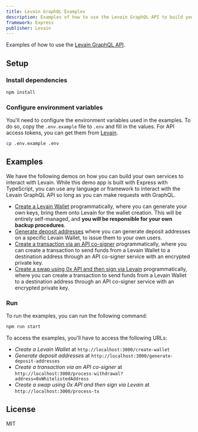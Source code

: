 ```yaml
---
title: Levain GraphQL Examples
description: Examples of how to use the Levain GraphQL API to build your own services.
framework: Express
publisher: Levain
---
```


Examples of how to use the [Levain GraphQL API](https://developer.levain.tech/).

## Setup

### Install dependencies

```bash
npm install
```

### Configure environment variables

You'll need to configure the environment variables used in the examples. To do so, copy the `.env.example` file to `.env` and fill in the values. For API access tokens, you can get them from [Levain](https://app.levain.tech/).

```bash
cp .env.example .env
```

## Examples

We have the following demos on how you can build your own services to interact with Levain. While this demo app is built with Express with TypeScript, you can use any language or framework to interact with the Levain GraphQL API so long as you can make requests with GraphQL.

- [Create a Levain Wallet](srcpi/create-wallet.ts) programmatically, where you can generate your own keys, bring them onto Levain for the wallet creation. This will be entirely self-managed, and **you will be responsible for your own backup procedures**.
- [Generate deposit addresses](srcpi/generate-deposit-addresses.ts) where you can generate deposit addresses on a specific Levain Wallet, to issue them to your own users.
- [Create a transaction via an API co-signer](srcpi/api-cosigning.ts) programmatically, where you can create a transaction to send funds from a Levain Wallet to a destination address through an API co-signer service with an encrypted private key.
- [Create a swap using 0x API and then sign via Levain](srcpi/api-cosigning.ts) programmatically, where you can create a transaction to send funds from a Levain Wallet to a destination address through an API co-signer service with an encrypted private key.

### Run

To run the examples, you can run the following command:

```bash
npm run start
```

To access the examples, you'll have to access the following URLs:

- _Create a Levain Wallet_ at `http://localhost:3000/create-wallet`
- _Generate deposit addresses_ at `http://localhost:3000/generate-deposit-addresses`
- _Create a transaction via an API co-signer_ at `http://localhost:3000/process-withdrawal?address=0xWhitelistedAddress`
- _Create a swap using 0x API and then sign via Levain_ at `http://localhost:3000/process-tx`

## License

MIT

